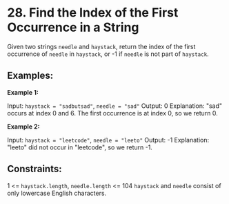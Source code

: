 # 28. Find the Index of the First Occurrence in a String

Given two strings `needle` and `haystack`, return the index of the first occurrence of `needle` in `haystack`, or -1 if `needle` is not part of `haystack`.

## Examples:

**Example 1:**

Input: `haystack = "sadbutsad"`, `needle = "sad"`
Output: 0
Explanation: "sad" occurs at index 0 and 6. The first occurrence is at index 0, so we return 0.

**Example 2:**

Input: `haystack = "leetcode"`, `needle = "leeto"`
Output: -1
Explanation: "leeto" did not occur in "leetcode", so we return -1.

## Constraints:

1 <= `haystack.length`, `needle.length` <= 104
`haystack` and `needle` consist of only lowercase English characters.
